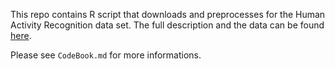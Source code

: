 This repo contains R script that downloads and preprocesses for the Human
Activity Recognition data set. The full description and the data can be found
[here](http://archive.ics.uci.edu/ml/datasets/Human+Activity+Recognition+Using+Smartphones).

Please see `CodeBook.md` for more informations.


 
